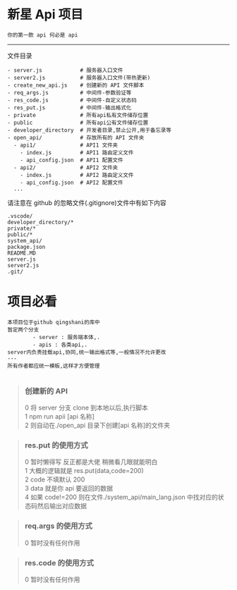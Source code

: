 # 新星 Api 项目

```
你的第一款 api 何必是 api
```

---

文件目录

```
- server.js            # 服务器入口文件
- server2.js           # 服务器入口文件(带热更新)
- create_new_api.js    # 创建新的 API 文件脚本
- req_args.js          # 中间件-参数验证等
- res_code.js          # 中间件-自定义状态码
- res_put.js           # 中间件-输出格式化
- private              # 所有api私有文件储存位置
- public               # 所有api公有文件储存位置
- developer_directory  # 开发者目录,禁止公开,用于备忘录等
- open_api/            # 存放所有的 API 文件夹
  - api1/              # API1 文件夹
    - index.js         # API1 路由定义文件
    - api_config.json  # API1 配置文件
  - api2/              # API2 文件夹
    - index.js         # API2 路由定义文件
    - api_config.json  # API2 配置文件
  ...
```

请注意在 github 的忽略文件(.gitignore)文件中有如下内容

```
.vscode/
developer_directory/*
private/*
public/*
system_api/
package.json
README.MD
server.js
server2.js
.git/
```

# 项目必看

```
本项目位于github qingshani的库中
暂定两个分支
        - server : 服务端本体,.
        - apis : 各类api,.
server内负责挂载api,协同,统一输出格式等,一般情况不允许更改
---
所有作者都应统一模板,这样才方便管理


```

> ### 创建新的 API
>
> 0 将 server 分支 clone 到本地以后,执行脚本  
> 1 npm run apii [api 名称]  
> 2 则自动在./open_api 目录下创建[api 名称]的文件夹

> ### res.put 的使用方式
>
> 0 暂时懒得写 反正都是大佬 稍微看几眼就能明白  
> 1 大概的逻辑就是 res.put(data,code=200)  
> 2 code 不填默认 200  
> 3 data 就是你 api 要返回的数据  
> 4 如果 code!=200 则在文件./system_api/main_lang.json 中找对应的状态码然后输出对应数据

> ### req.args 的使用方式
>
> 0 暂时没有任何作用

> ### res.code 的使用方式
>
> 0 暂时没有任何作用
